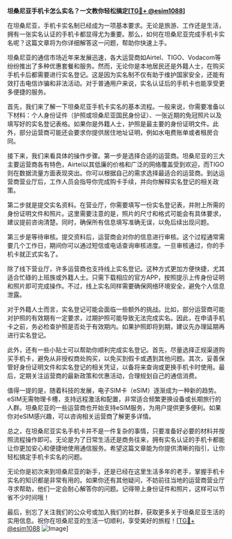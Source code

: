**坦桑尼亚手机卡怎么实名？一文教你轻松搞定[[TG💪+ @esim1088](https://t.me/s/esim1088)]**

在坦桑尼亚，手机卡实名制已经成为一项基本要求。无论是旅游、工作还是生活，拥有一张实名认证的手机卡都显得尤为重要。那么，如何在坦桑尼亚完成手机卡实名呢？这篇文章将为你详细解答这一问题，帮助你快速上手。

坦桑尼亚的通信市场近年来发展迅速，各大运营商如Airtel、TIGO、Vodacom等纷纷推出了多种优惠套餐和服务。然而，无论你是本地居民还是外籍人士，在购买手机卡后都需要进行实名登记。这是因为实名制不仅有助于维护国家安全，还能有效打击电信诈骗和非法活动。对于普通用户来说，实名认证后的手机卡也能享受更多便捷的服务。

首先，我们来了解一下坦桑尼亚手机卡实名的基本流程。一般来说，你需要准备以下材料：个人身份证件（护照或坦桑尼亚国民身份证）、一张近期的免冠照片以及填写好的实名登记表格。如果你是外籍人士，护照是最主要的身份证明文件。此外，部分运营商可能还会要求你提供居住地址证明，例如水电费账单或者租房合同。

接下来，我们来看具体的操作步骤。第一步是选择合适的运营商。坦桑尼亚的三大主要运营商各有特色，Airtel以其低廉的价格和广泛的网络覆盖受到欢迎，而TIGO则在数据流量方面表现突出。你可以根据自己的需求选择最适合的运营商。到达运营商营业厅后，工作人员会指导你完成购卡手续，并向你解释实名登记的相关政策。

第二步就是提交实名资料。在营业厅，你需要填写一份实名登记表，并附上所需的身份证明文件和照片。这里需要注意的是，照片的尺寸和格式可能会有具体要求，建议提前咨询清楚。同时，确保所有信息填写准确无误，以免后续出现问题。

第三步是等待审核。提交资料后，运营商会对你的信息进行审核。这个过程通常需要几个工作日，期间你可以通过短信或电话查询审核进度。一旦审核通过，你的手机卡就正式实名了。

除了线下营业厅，许多运营商也支持线上实名登记。这种方式更加方便快捷，尤其适合忙碌的上班族或外籍人士。只需下载相应的官方APP，按照提示上传身份证明和照片即可完成操作。不过，线上实名同样需要确保网络环境安全，避免个人信息泄露。

对于外籍人士而言，实名登记可能会面临一些额外的挑战。比如，部分运营商可能对护照的有效期有一定要求，过期护照可能导致无法完成实名。因此，在申请手机卡之前，务必检查护照是否处于有效期内。如果护照即将到期，建议先办理延期再进行实名登记。

此外，还有一些小贴士可以帮助你顺利完成实名登记。首先，尽量选择正规渠道购买手机卡，避免从非授权商处购买，以免买到假卡或遇到其他问题。其次，妥善保管好身份证明文件和实名登记的相关凭证，以备将来查询或更换手机卡时使用。最后，定期关注运营商的最新政策和优惠活动，合理规划自己的通信消费。

值得一提的是，随着科技的发展，电子SIM卡（eSIM）逐渐成为一种新的趋势。eSIM无需物理卡槽，支持远程激活和配置，非常适合频繁更换设备或长期旅行的人群。坦桑尼亚的一些运营商也开始支持eSIM服务，为用户提供更多便利。如果你对eSIM感兴趣，可以咨询相关运营商了解更多详情。

总之，在坦桑尼亚实名手机卡并不是一件复杂的事情，只要准备好必要的材料并按照流程操作即可。无论是为了日常生活还是商务往来，拥有实名认证的手机卡都能让你更加安心和便捷地使用通信服务。希望这篇文章能为你提供清晰的指引，让你轻松搞定手机卡实名的问题。

无论你是初次来到坦桑尼亚的新手，还是已经在这里生活多年的老手，掌握手机卡实名的知识都是非常有用的。如果你还有其他疑问，不妨前往当地的运营商营业厅寻求帮助，他们一定会耐心解答你的问题。记得带上身份证件和照片，这样可以节省不少时间哦！

最后，别忘了关注我们的公众号或加入我们的社群，获取更多关于坦桑尼亚生活的实用信息。祝你在坦桑尼亚的生活一切顺利，享受美好的旅程！[[TG💪+ @esim1088](https://t.me/s/esim1088) ![Image](https://i.postimg.cc/4NQfJmqS/Snipaste-2025-05-13-00-14-12.png)]